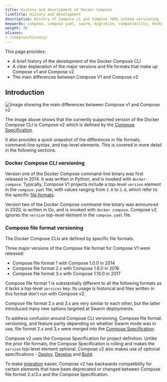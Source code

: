 ```yaml
---
title: History and development of Docker Compose
linkTitle: History and development
description: History of Compose v1 and Compose YAML schema versioning
keywords: compose, compose yaml, swarm, migration, compatibility, docker compose vs docker-compose
weight: 30
aliases:
- /compose/history/
---
```


This page provides:
 - A brief history of the development of the Docker Compose CLI
 - A clear explanation of the major versions and file formats that make up Compose v1 and Compose v2
 - The main differences between Compose V1 and Compose v2 

## Introduction

![Image showing the main differences between Compose v1 and Compose v2](../images/v1-versus-v2.png)

The image above shows that the currently supported version of the Docker Compose CLI is Compose v2 which is defined by the [Compose Specification](/reference/compose-file/_index.md).

It also provides a quick snapshot of the differences in file formats, command-line syntax, and top-level elements. This is covered in more detail in the following sections.

### Docker Compose CLI versioning

Version one of the Docker Compose command-line binary was first released in 2014. It was written in Python, and is invoked with `docker-compose`.
Typically, Compose V1 projects include a top-level `version` element in the `compose.yaml` file, with values ranging from `2.0` to `3.8`, which refer to the specific [file formats](#compose-file-format-versioning).

Version two of the Docker Compose command-line binary was announced in 2020, is written in Go, and is invoked with `docker compose`.
Compose v2 ignores the `version` top-level element in the `compose.yaml` file.

### Compose file format versioning

The Docker Compose CLIs are defined by specific file formats. 

Three major versions of the Compose file format for Compose V1 were released:
- Compose file format 1 with Compose 1.0.0 in 2014
- Compose file format 2.x with Compose 1.6.0 in 2016
- Compose file format 3.x with Compose 1.10.0 in 2017

Compose file format 1 is substantially different to all the following formats as it lacks a top-level `services` key.
Its usage is historical and files written in this format don't run with Compose v2.

Compose file format 2.x and 3.x are very similar to each other, but the latter introduced many new options targeted at Swarm deployments.

To address confusion around Compose CLI versioning, Compose file format versioning, and feature parity depending on whether Swarm mode was in use, file format 2.x and 3.x were merged into the [Compose Specification](/reference/compose-file/_index.md). 

Compose v2 uses the Compose Specification for project definition. Unlike the prior file formats, the Compose Specification is rolling and makes the `version` top-level element optional. Compose v2 also makes use of optional specifications - [Deploy](/reference/compose-file/deploy.md), [Develop](/reference/compose-file/develop.md) and [Build](/reference/compose-file/build.md).

To make [migration](/manuals/compose/releases/migrate.md) easier, Compose v2 has backwards compatibility for certain elements that have been deprecated or changed between Compose file format 2.x/3.x and the Compose Specification.
